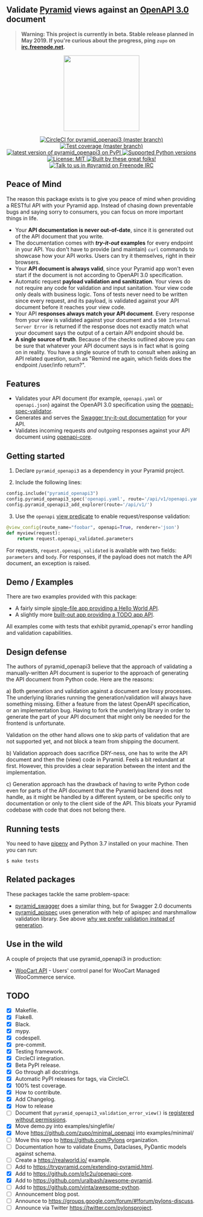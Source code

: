 ## Validate [Pyramid](https://trypyramid.com) views against an [OpenAPI 3.0](https://swagger.io/specification/) document

> **Warning: This project is currently in beta. Stable release planned in May 2019. If you're curious about the progress, ping `zupo` on [irc.freenode.net](https://webchat.freenode.net/?channels=niteo).**

<p align="center">
  <img height="200" src="https://github.com/niteoweb/pyramid_openapi3/blob/master/header.jpg?raw=true" />
</p>

<p align="center">
  <a href="https://circleci.com/gh/niteoweb/pyramid_openapi3">
    <img alt="CircleCI for pyramid_openapi3 (master branch)"
         src="https://circleci.com/gh/niteoweb/pyramid_openapi3.svg?style=shield">
  </a>
  <a href="https://github.com/niteoweb/pyramid_openapi3/blob/master/Makefile#L56">
    <img alt="Test coverage (master branch)"
         src="https://img.shields.io/badge/coverage-100%25-brightgreen.svg">
  </a>
  <a href="https://pypi.org/project/pyramid_openapi3/">
    <img alt="latest version of pyramid_openapi3 on PyPI"
         src="https://img.shields.io/pypi/v/pyramid_openapi3.svg">
  </a>
  <a href="https://pypi.org/project/pyramid_openapi3/">
    <img alt="Supported Python versions"
         src="https://img.shields.io/pypi/pyversions/pyramid_openapi3.svg">
  </a>
  <a href="https://github.com/niteoweb/pyramid_openapi3/blob/master/LICENSE">
    <img alt="License: MIT"
         src="https://img.shields.io/badge/License-MIT-yellow.svg">
  </a>
  <a href="https://github.com/niteoweb/pyramid_openapi3/graphs/contributors">
    <img alt="Built by these great folks!"
         src="https://img.shields.io/github/contributors/niteoweb/pyramid_openapi3.svg">
  </a>
  <a href="https://webchat.freenode.net/?channels=pyramid">
    <img alt="Talk to us in #pyramid on Freenode IRC"
         src="https://img.shields.io/badge/irc-freenode-blue.svg">
  </a>
</p>

## Peace of Mind

The reason this package exists is to give you peace of mind when providing a RESTful API with your Pyramid app. Instead of chasing down preventable bugs and saying sorry to consumers, you can focus on more important things in life.

- Your **API documentation is never out-of-date**, since it is generated out of the API document that you write.
- The documentation comes with **_try-it-out_ examples** for every endpoint in your API. You don't have to provide (and maintain) `curl` commands to showcase how your API works. Users can try it themselves, right in their browsers.
- Your **API document is always valid**, since your Pyramid app won't even start if the document is not according to OpenAPI 3.0 specification.
- Automatic request **payload validation and sanitization**. Your views do not require any code for validation and input sanitation. Your view code only deals with business logic. Tons of tests never need to be written since every request, and its payload, is validated against your API document before it reaches your view code.
- Your API **responses always match your API document**. Every response from your view is validated against your document and a `500 Internal Server Error` is returned if the response does not exactly match what your document says the output of a certain API endpoint should be.
- **A single source of truth**. Because of the checks outlined above you can be sure that whatever your API document says is in fact what is going on in reality. You have a single source of truth to consult when asking an API related question, such as "Remind me again, which fields does the endpoint /user/info return?".

## Features

- Validates your API document (for example, `openapi.yaml` or `openapi.json`) against the OpenAPI 3.0 specification using the [openapi-spec-validator](https://github.com/p1c2u/openapi-spec-validator).
- Generates and serves the [Swagger try-it-out documentation](https://swagger.io/tools/swagger-ui/) for your API.
- Validates incoming requests *and* outgoing responses against your API document using [openapi-core](https://github.com/p1c2u/openapi-core).


## Getting started

1. Declare `pyramid_openapi3` as a dependency in your Pyramid project.

2. Include the following lines:

```python
config.include("pyramid_openapi3")
config.pyramid_openapi3_spec('openapi.yaml', route='/api/v1/openapi.yaml')
config.pyramid_openapi3_add_explorer(route='/api/v1/')
```

3. Use the `openapi` [view predicate](https://docs.pylonsproject.org/projects/pyramid/en/latest/narr/viewconfig.html#view-configuration-parameters) to enable request/response validation:

```python
@view_config(route_name="foobar", openapi=True, renderer='json')
def myview(request):
    return request.openapi_validated.parameters
```

For requests, `request.openapi_validated` is available with two fields: `parameters` and `body`.
For responses, if the payload does not match the API document, an exception is raised.

## Demo / Examples

There are two examples provided with this package:
* A fairly simple [single-file app providing a Hello World API](https://github.com/niteoweb/pyramid_openapi3/tree/master/examples/singlefile).
* A slightly more [built-out app providing a TODO app API](https://github.com/niteoweb/pyramid_openapi3/tree/master/examples/todoapp).

All examples come with tests that exhibit pyramid_openapi's error handling and validation capabilities.


## Design defense

The authors of pyramid_openapi3 believe that the approach of validating a manually-written API document is superior to the approach of generating the API document from Python code. Here are the reasons:

a) Both generation and validation against a document are lossy processes. The underlying libraries running the generation/validation will always have something missing. Either a feature from the latest OpenAPI specification, or an implementation bug. Having to fork the underlying library in order to generate the part of your API document that might only be needed for the frontend is unfortunate.

   Validation on the other hand allows one to skip parts of validation that are not supported yet, and not block a team from shipping the document.

b) Validation approach does sacrifice DRY-ness, one has to write the API document and then the (view) code in Pyramid. Feels a bit redundant at first. However, this provides a clear separation between the intent and the implementation.

c) Generation approach has the drawback of having to write Python code even for parts of the API document that the Pyramid backend does not handle, as it might be handled by a different system, or be specific only to documentation or only to the client side of the API. This bloats your Pyramid codebase with code that does not belong there.

## Running tests

You need to have [pipenv](https://pipenv.readthedocs.io/) and Python 3.7 installed on your machine. Then you can run:

    $ make tests

## Related packages

These packages tackle the same problem-space:

- [pyramid_swagger](https://github.com/striglia/pyramid_swagger) does a similar
  thing, but for Swagger 2.0 documents
- [pyramid_apispec](https://github.com/ergo/pyramid_apispec) uses generation with
  help of apispec and marshmallow validation library. See above [why we prefer validation instead of generation](#why---design-defense).

## Use in the wild

A couple of projects that use pyramid_openapi3 in production:

- [WooCart API](https://app.woocart.com/api/v1/) - Users' control panel for WooCart Managed WooCommerce service.

## TODO

- [x] Makefile.
- [x] Flake8.
- [x] Black.
- [x] mypy.
- [x] codespell.
- [x] pre-commit.
- [x] Testing framework.
- [x] CircleCI integration.
- [x] Beta PyPI release.
- [x] Go through all docstrings.
- [x] Automatic PyPI releases for tags, via CircleCI.
- [x] 100% test coverage.
- [x] How to contribute.
- [x] Add Changelog.
- [x] How to release
- [ ] Document that `pyramid_openapi3_validation_error_view()` is [registered without permissions](https://github.com/niteoweb/pyramid_openapi3/pull/6#discussion_r272651906).
- [x] Move demo.py into examples/singlefile/
- [x] Move https://github.com/zupo/minimal_openapi into examples/minimal/
- [ ] Move this repo to https://github.com/Pylons organization.
- [ ] Documentation how to validate Enums, Dataclases, PyDantic models against schema.
- [ ] Create a https://realworld.io/ example.
- [ ] Add to https://trypyramid.com/extending-pyramid.html.
- [x] Add to https://github.com/p1c2u/openapi-core.
- [x] Add to https://github.com/uralbash/awesome-pyramid.
- [ ] Add to https://github.com/vinta/awesome-python.
- [ ] Announcement blog post.
- [ ] Announce to https://groups.google.com/forum/#!forum/pylons-discuss.
- [ ] Announce via Twitter https://twitter.com/pylonsproject.
